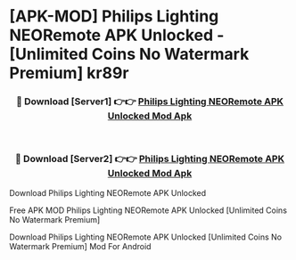 # [APK-MOD] Philips Lighting NEORemote APK Unlocked - [Unlimited Coins No Watermark Premium] kr89r



<div align="center">
<h3>🔴 Download [Server1] 👉👉 <a href="https://momento.my/?title=Philips_Lighting_NEORemote_APK_Unlocked">Philips Lighting NEORemote APK Unlocked Mod Apk</a></h3><br>

<h3>🔴 Download [Server2] 👉👉 <a href="https://momento.my/?title=Philips_Lighting_NEORemote_APK_Unlocked">Philips Lighting NEORemote APK Unlocked Mod Apk</a></h3>
</div>



Download Philips Lighting NEORemote APK Unlocked 

Free APK MOD Philips Lighting NEORemote APK Unlocked [Unlimited Coins No Watermark Premium]

Download Philips Lighting NEORemote APK Unlocked [Unlimited Coins No Watermark Premium] Mod For Android
